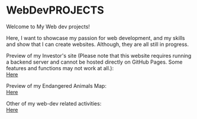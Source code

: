 # WebDevPROJECTS
Welcome to My Web dev projects!

Here, I want to showcase my passion for web development, and my skills and show that I can create websites. Although, they are all still in progress.


Preview of my Investor's site (Please note that this website requires running a backend server and cannot be hosted directly on GitHub Pages. Some features and functions may not work at all.): <br />
<a href ="https://ralphorland.github.io/webdevProjects/AgreeculturistWebsite/index.html"> Here </a>  <br />

Preview of my Endangered Animals Map:  <br />
<a href ="https://ralphorland.github.io/webdevProjects/EndangeredAnimalsMap/index.html"> Here </a> <br />

Other of my web-dev related activities: <br />
<a href="https://github.com/RalphOrland/webdevProjects/blob/main/frontendFixes.md"> Here </a> <br />

